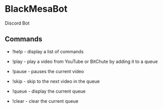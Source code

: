 # BlackMesaBot

Discord Bot

## Commands

* !help - display a list of commands

* !play - play a video from YouTube or BitChute by adding it to a queue

* !pause - pauses the current video

* !skip - skip to the next video in the queue

* !queue - display the current queue

* !clear - clear the current queue


